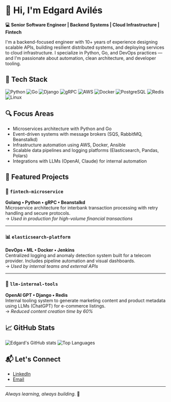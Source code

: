 # 👋 Hi, I'm Edgard Avilés

**💻 Senior Software Engineer | Backend Systems | Cloud Infrastructure | Fintech**

I'm a backend-focused engineer with 10+ years of experience designing scalable APIs, building resilient distributed systems, and deploying services to cloud infrastructure. I specialize in Python, Go, and DevOps practices — and I'm passionate about automation, clean architecture, and developer tooling.

## 🧰 Tech Stack
![Python](https://img.shields.io/badge/-Python-333?style=flat&logo=python)
![Go](https://img.shields.io/badge/-Golang-333?style=flat&logo=go)
![Django](https://img.shields.io/badge/-Django-333?style=flat&logo=django)
![gRPC](https://img.shields.io/badge/-gRPC-333?style=flat&logo=grpc)
![AWS](https://img.shields.io/badge/-AWS-333?style=flat&logo=amazonaws)
![Docker](https://img.shields.io/badge/-Docker-333?style=flat&logo=docker)
![PostgreSQL](https://img.shields.io/badge/-PostgreSQL-333?style=flat&logo=postgresql)
![Redis](https://img.shields.io/badge/-Redis-333?style=flat&logo=redis)
![Linux](https://img.shields.io/badge/-Linux-333?style=flat&logo=linux)

## 🔍 Focus Areas
- Microservices architecture with Python and Go
- Event-driven systems with message brokers (SQS, RabbitMQ, Beanstalkd)
- Infrastructure automation using AWS, Docker, Ansible
- Scalable data pipelines and logging platforms (Elasticsearch, Pandas, Polars)
- Integrations with LLMs (OpenAI, Claude) for internal automation

## 📌 Featured Projects

### 🏦 `fintech-microservice`
**Golang • Python • gRPC • Beanstalkd**  
Microservice architecture for interbank transaction processing with retry handling and secure protocols.  
→ _Used in production for high-volume financial transactions_

---

### 📊 `elasticsearch-platform`
**DevOps • ML • Docker • Jenkins**  
Centralized logging and anomaly detection system built for a telecom provider. Includes pipeline automation and visual dashboards.  
→ _Used by internal teams and external APIs_

---

### 🤖 `llm-internal-tools`
**OpenAI GPT • Django • Redis**  
Internal tooling system to generate marketing content and product metadata using LLMs (ChatGPT) for e-commerce listings.  
→ _Reduced content creation time by 60%_

## 📈 GitHub Stats

![Edgard's GitHub stats](https://github-readme-stats.vercel.app/api?username=eavilesmejia&show_icons=true&theme=tokyonight)
![Top Languages](https://github-readme-stats.vercel.app/api/top-langs/?username=eavilesmejia&layout=compact&theme=tokyonight)

## 📬 Let's Connect

- [LinkedIn](https://www.linkedin.com/in/edgar-aviles-3a7a3936/)
- [Email](mailto:eavilesmejia@gmail.com)

---

_Always learning, always building._ 🚀
